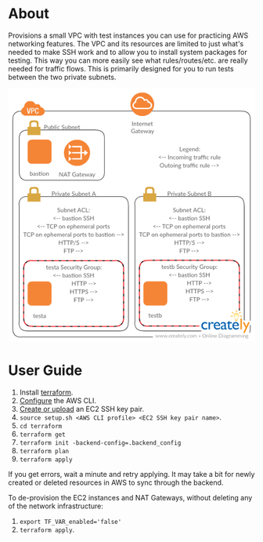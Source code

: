 # About

Provisions a small VPC with test instances you can use for practicing AWS networking features. The VPC and its resources are limited to just what's needed to make SSH work and to allow you to install system packages for testing. This way you can more easily see what rules/routes/etc. are really needed for traffic flows. This is primarily designed for you to run tests between the two private subnets.

![Network Diagram](diagram.png)

# User Guide

1. Install [terraform](https://www.terraform.io).
1. [Configure](http://docs.aws.amazon.com/cli/latest/userguide/cli-chap-getting-started.html) the AWS CLI.
1. [Create or upload](http://docs.aws.amazon.com/AWSEC2/latest/UserGuide/ec2-key-pairs.html) an EC2 SSH key pair.
1. `source setup.sh <AWS CLI profile> <EC2 SSH key pair name>`.
1. `cd terraform`
1. `terraform get`
1. `terraform init -backend-config=.backend_config`
1. `terraform plan`
1. `terraform apply`

If you get errors, wait a minute and retry applying. It may take a bit for newly created or deleted resources in AWS to sync through the backend.

To de-provision the EC2 instances and NAT Gateways, without deleting any of the network infrastructure:
1. `export TF_VAR_enabled='false'`
2. `terraform apply`.
